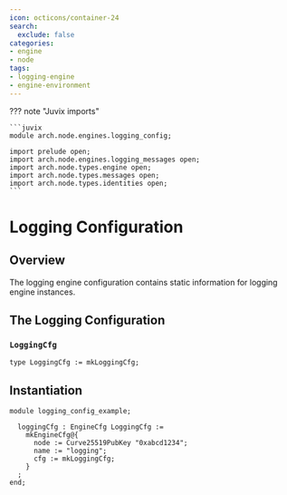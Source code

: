 ```yaml
---
icon: octicons/container-24
search:
  exclude: false
categories:
- engine
- node
tags:
- logging-engine
- engine-environment
---
```


??? note "Juvix imports"

    ```juvix
    module arch.node.engines.logging_config;

    import prelude open;
    import arch.node.engines.logging_messages open;
    import arch.node.types.engine open;
    import arch.node.types.messages open;
    import arch.node.types.identities open;
    ```

# Logging Configuration

## Overview

The logging engine configuration contains static information for logging engine instances.

## The Logging Configuration

### `LoggingCfg`

<!-- --8<-- [start:LoggingCfg] -->
```juvix
type LoggingCfg := mkLoggingCfg;
```
<!-- --8<-- [end:LoggingCfg] -->

## Instantiation

<!-- --8<-- [start:loggingCfg] -->
```juvix extract-module-statements
module logging_config_example;

  loggingCfg : EngineCfg LoggingCfg :=
    mkEngineCfg@{
      node := Curve25519PubKey "0xabcd1234";
      name := "logging";
      cfg := mkLoggingCfg;
    }
  ;
end;
```
<!-- --8<-- [end:loggingCfg] -->

